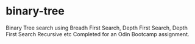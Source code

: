 # binary-tree
Binary Tree search using Breadh First Search, Depth First Search, Depth First Search Recursive etc
Completed for an Odin Bootcamp assignment.
